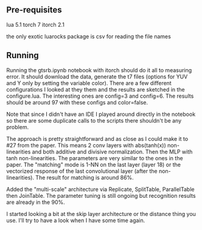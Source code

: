Pre-requisites
---
lua 5.1
torch 7
itorch 2.1

the only exotic luarocks package is csv for reading the file names

Running
---
Running the gtsrb.ipynb notebook with itorch should do it all to measuring error. It should download the data, generate the t7 files (options for YUV and Y only by setting the variable color). There are a few different configurations I looked at they them and the results are sketched in the configure.lua. The interesting ones are config=3 and config=6. The results should be around 97 with these configs and color=false. 

Note that since I didn't have an IDE I played around directly in the notebook so there are some duplicate calls to the scripts there shouldn't be any problem.

The approach is pretty straightforward and as close as I could make it to #27 from the paper. This means 2 conv layers with abs(tanh(x)) non-linearities and both additive and divisive normalization. Then the MLP with tanh non-linearities. The parameters are very similar to the ones in the paper. The "matching" mode is 1-NN on the last layer (layer 18) or the vectorized response of the last convolutional layer (after the non-linearities). The result for matching is around 86%.

Added the "multi-scale" architecture via Replicate, SplitTable, ParallelTable then JoinTable. The parameter tuning is still ongoing but recognition results are already in the 90%.

I started looking a bit at the skip layer architecture or the distance thing you use. I'll try to have a look when I have some time again.

